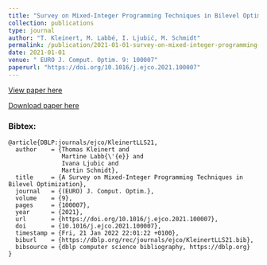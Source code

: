 ```yaml
---
title: "Survey on Mixed-Integer Programming Techniques in Bilevel Optimization"
collection: publications
type: journal
author: "T. Kleinert, M. Labbé, I. Ljubić, M. Schmidt"
permalink: /publication/2021-01-01-survey-on-mixed-integer-programming-techniques-in-bilevel-optimization
date: 2021-01-01
venue: " EURO J. Comput. Optim. 9: 100007"
paperurl: "https://doi.org/10.1016/j.ejco.2021.100007"
---
```


[View paper here](https://doi.org/10.1016/j.ejco.2021.100007)

[Download paper here](http://www.optimization-online.org/DB_HTML/2021/01/8187.html)

### Bibtex:

```
@article{DBLP:journals/ejco/KleinertLLS21,
  author    = {Thomas Kleinert and
               Martine Labb{\'{e}} and
               Ivana Ljubic and
               Martin Schmidt},
  title     = {A Survey on Mixed-Integer Programming Techniques in Bilevel Optimization},
  journal   = {(EURO) J. Comput. Optim.},
  volume    = {9},
  pages     = {100007},
  year      = {2021},
  url       = {https://doi.org/10.1016/j.ejco.2021.100007},
  doi       = {10.1016/j.ejco.2021.100007},
  timestamp = {Fri, 21 Jan 2022 22:01:22 +0100},
  biburl    = {https://dblp.org/rec/journals/ejco/KleinertLLS21.bib},
  bibsource = {dblp computer science bibliography, https://dblp.org}
}
```
